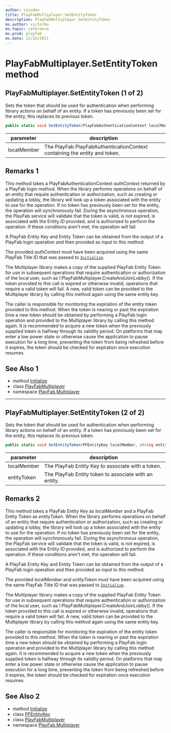 ```yaml
---
author: vicodex
title: PlayFabMultiplayer.SetEntityToken
description: PlayFabMultiplayer.SetEntityToken
ms.author: victorku
ms.topic: reference
ms.prod: playfab
ms.date: 11/23/2021
---
```


# PlayFabMultiplayer.SetEntityToken method
## PlayFabMultiplayer.SetEntityToken (1 of 2)

Sets the token that should be used for authentication when performing library actions on behalf of an entity. If a token has previously been set for the entity, this replaces its previous token.

```csharp
public static void SetEntityToken(PlayFabAuthenticationContext localMember)
```

| parameter | description |
| --- | --- |
| localMember | The PlayFab PlayFabAuthenticationContext containing the entity and token. |

## Remarks 1

This method takes a PlayFabAuthenticationContext *authContext* returned by a PlayFab login method. When the library performs operations on behalf of an entity that require authentication or authorization, such as creating or updating a lobby, the library will look up a token associated with the entity to use for the operation. If no token has previously been set for the entity, the operation will synchronously fail. During the asynchronous operation, the PlayFab service will validate that the token is valid, is not expired, is associated with the Entity ID provided, and is authorized to perform the operation. If these conditions aren't met, the operation will fail.

A PlayFab Entity Key and Entity Token can be obtained from the output of a PlayFab login operation and then provided as input to this method.

The provided *authContext* must have been acquired using the same PlayFab Title ID that was passed to [`Initialize`](./Initialize.md).

The Multiplayer library makes a copy of the supplied PlayFab Entity Token for use in subsequent operations that require authentication or authorization of the local user, such as !:PlayFabMultiplayer.CreateAndJoinLobby(). If the token provided to this call is expired or otherwise invalid, operations that require a valid token will fail. A new, valid token can be provided to the Multiplayer library by calling this method again using the same entity key.

The caller is responsible for monitoring the expiration of the entity token provided to this method. When the token is nearing or past the expiration time a new token should be obtained by performing a PlayFab login operation and provided to the Multiplayer library by calling this method again. It is recommended to acquire a new token when the previously supplied token is halfway through its validity period. On platforms that may enter a low power state or otherwise cause the application to pause execution for a long time, preventing the token from being refreshed before it expires, the token should be checked for expiration once execution resumes.

## See Also 1

* method [Initialize](./Initialize.md)
* class [PlayFabMultiplayer](../PlayFabMultiplayer.md)
* namespace [PlayFab.Multiplayer](../../PlayFabMultiplayerSDK.md)

---

## PlayFabMultiplayer.SetEntityToken (2 of 2)

Sets the token that should be used for authentication when performing library actions on behalf of an entity. If a token has previously been set for the entity, this replaces its previous token.

```csharp
public static void SetEntityToken(PFEntityKey localMember, string entityToken)
```

| parameter | description |
| --- | --- |
| localMember | The PlayFab Entity Key to associate with a token. |
| entityToken | The PlayFab Entity token to associate with an entity. |

## Remarks 2

This method takes a PlayFab Entity Key as *localMember* and a PlayFab Entity Token as *entityToken*. When the library performs operations on behalf of an entity that require authentication or authorization, such as creating or updating a lobby, the library will look up a token associated with the entity to use for the operation. If no token has previously been set for the entity, the operation will synchronously fail. During the asynchronous operation, the PlayFab service will validate that the token is valid, is not expired, is associated with the Entity ID provided, and is authorized to perform the operation. If these conditions aren't met, the operation will fail.

A PlayFab Entity Key and Entity Token can be obtained from the output of a PlayFab login operation and then provided as input to this method.

The provided *localMember* and *entityToken* must have been acquired using the same PlayFab Title ID that was passed to [`Initialize`](./Initialize.md).

The Multiplayer library makes a copy of the supplied PlayFab Entity Token for use in subsequent operations that require authentication or authorization of the local user, such as !:PlayFabMultiplayer.CreateAndJoinLobby(). If the token provided to this call is expired or otherwise invalid, operations that require a valid token will fail. A new, valid token can be provided to the Multiplayer library by calling this method again using the same entity key.

The caller is responsible for monitoring the expiration of the entity token provided to this method. When the token is nearing or past the expiration time a new token should be obtained by performing a PlayFab login operation and provided to the Multiplayer library by calling this method again. It is recommended to acquire a new token when the previously supplied token is halfway through its validity period. On platforms that may enter a low power state or otherwise cause the application to pause execution for a long time, preventing the token from being refreshed before it expires, the token should be checked for expiration once execution resumes.

## See Also 2

* method [Initialize](./Initialize.md)
* class [PFEntityKey](../PFEntityKey.md)
* class [PlayFabMultiplayer](../PlayFabMultiplayer.md)
* namespace [PlayFab.Multiplayer](../../PlayFabMultiplayerSDK.md)


